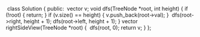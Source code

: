 ​
class Solution
{
public:
​
vector<int> v;
void dfs(TreeNode *root, int height)
{
if (!root)
{
return;
}
if (v.size() == height)
{
v.push_back(root->val);
}
​
dfs(root->right, height + 1);
dfs(root->left, height + 1);
}
vector<int> rightSideView(TreeNode *root)
{
​
dfs(root, 0);
return v;
}
};